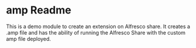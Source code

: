 amp Readme
===

This is a demo module to create an extension on Alfresco share. It creates a .amp file and has the ability of running the Alfresco Share with the custom amp file deployed.
